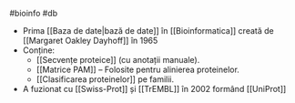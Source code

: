 #bioinfo #db
- Prima [[Baza de date|bază de date]] în [[Bioinformatica]] creată de [[Margaret Oakley Dayhoff]] în 1965
- Conține:
	- [[Secvențe proteice]] (cu anotații manuale).
	- [[Matrice PAM]] – Folosite pentru alinierea proteinelor.
	- [[Clasificarea proteinelor]] pe familii.
- A fuzionat cu [[Swiss-Prot]] și [[TrEMBL]] în 2002 formând [[UniProt]]
